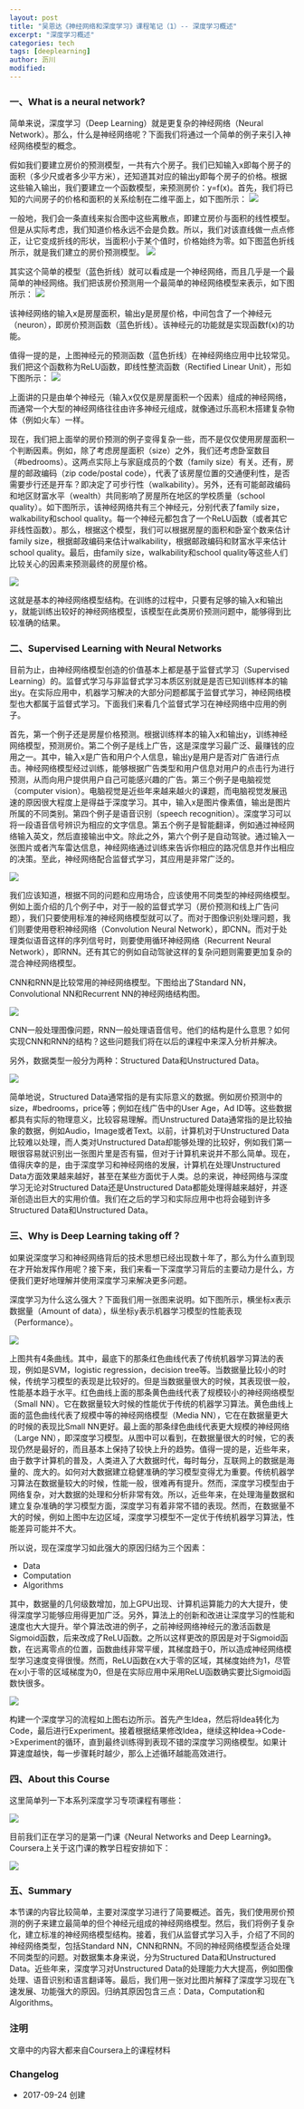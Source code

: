 ```yaml
---
layout: post
title: "吴恩达《神经网络和深度学习》课程笔记（1）-- 深度学习概述"
excerpt: "深度学习概述"
categories: tech
tags: [deeplearning]
author: 沥川
modified:
---
```


### 一、What is a neural network?
简单来说，深度学习（Deep Learning）就是更复杂的神经网络（Neural Network）。那么，什么是神经网络呢？下面我们将通过一个简单的例子来引入神经网络模型的概念。

假如我们要建立房价的预测模型，一共有六个房子。我们已知输入x即每个房子的面积（多少尺或者多少平方米），还知道其对应的输出y即每个房子的价格。根据这些输入输出，我们要建立一个函数模型，来预测房价：y=f(x)。首先，我们将已知的六间房子的价格和面积的关系绘制在二维平面上，如下图所示：
![](https://pic4.zhimg.com/v2-3e292e825a1cdc5368750ec4d37a425f_b.png)

一般地，我们会一条直线来拟合图中这些离散点，即建立房价与面积的线性模型。但是从实际考虑，我们知道价格永远不会是负数。所以，我们对该直线做一点点修正，让它变成折线的形状，当面积小于某个值时，价格始终为零。如下图蓝色折线所示，就是我们建立的房价预测模型。
![](https://pic4.zhimg.com/v2-23f45aff070f2c619df4c03bb1c17607_b.png)

其实这个简单的模型（蓝色折线）就可以看成是一个神经网络，而且几乎是一个最简单的神经网络。我们把该房价预测用一个最简单的神经网络模型来表示，如下图所示：
![](https://pic1.zhimg.com/v2-3e76fd4bea02973aad1f6917253ac098_b.png)

该神经网络的输入x是房屋面积，输出y是房屋价格，中间包含了一个神经元（neuron），即房价预测函数（蓝色折线）。该神经元的功能就是实现函数f(x)的功能。

值得一提的是，上图神经元的预测函数（蓝色折线）在神经网络应用中比较常见。我们把这个函数称为ReLU函数，即线性整流函数（Rectified Linear Unit），形如下图所示：
![](https://pic3.zhimg.com/v2-75a630e1aa79b59992a2d5eb3c48ce72_b.png)

上面讲的只是由单个神经元（输入x仅仅是房屋面积一个因素）组成的神经网络，而通常一个大型的神经网络往往由许多神经元组成，就像通过乐高积木搭建复杂物体（例如火车）一样。

现在，我们把上面举的房价预测的例子变得复杂一些，而不是仅仅使用房屋面积一个判断因素。例如，除了考虑房屋面积（size）之外，我们还考虑卧室数目（#bedrooms）。这两点实际上与家庭成员的个数（family size）有关。还有，房屋的邮政编码（zip code/postal code），代表了该房屋位置的交通便利性，是否需要步行还是开车？即决定了可步行性（walkability）。另外，还有可能邮政编码和地区财富水平（wealth）共同影响了房屋所在地区的学校质量（school quality）。如下图所示，该神经网络共有三个神经元，分别代表了family size，walkability和school quality。每一个神经元都包含了一个ReLU函数（或者其它非线性函数）。那么，根据这个模型，我们可以根据房屋的面积和卧室个数来估计family size，根据邮政编码来估计walkability，根据邮政编码和财富水平来估计school quality。最后，由family size，walkability和school quality等这些人们比较关心的因素来预测最终的房屋价格。

![](https://pic3.zhimg.com/v2-7a77cdef9b72c8d3e6c7bf36721a7c2e_b.png)

这就是基本的神经网络模型结构。在训练的过程中，只要有足够的输入x和输出y，就能训练出较好的神经网络模型，该模型在此类房价预测问题中，能够得到比较准确的结果。

### 二、Supervised Learning with Neural Networks

目前为止，由神经网络模型创造的价值基本上都是基于监督式学习（Supervised Learning）的。监督式学习与非监督式学习本质区别就是是否已知训练样本的输出y。在实际应用中，机器学习解决的大部分问题都属于监督式学习，神经网络模型也大都属于监督式学习。下面我们来看几个监督式学习在神经网络中应用的例子。

首先，第一个例子还是房屋价格预测。根据训练样本的输入x和输出y，训练神经网络模型，预测房价。第二个例子是线上广告，这是深度学习最广泛、最赚钱的应用之一。其中，输入x是广告和用户个人信息，输出y是用户是否对广告进行点击。神经网络模型经过训练，能够根据广告类型和用户信息对用户的点击行为进行预测，从而向用户提供用户自己可能感兴趣的广告。第三个例子是电脑视觉（computer vision）。电脑视觉是近些年来越来越火的课题，而电脑视觉发展迅速的原因很大程度上是得益于深度学习。其中，输入x是图片像素值，输出是图片所属的不同类别。第四个例子是语音识别（speech recognition）。深度学习可以将一段语音信号辨识为相应的文字信息。第五个例子是智能翻译，例如通过神经网络输入英文，然后直接输出中文。除此之外，第六个例子是自动驾驶。通过输入一张图片或者汽车雷达信息，神经网络通过训练来告诉你相应的路况信息并作出相应的决策。至此，神经网络配合监督式学习，其应用是非常广泛的。

![](https://pic4.zhimg.com/v2-865525d2a25ed0e8cf09b58360deb433_b.png)

我们应该知道，根据不同的问题和应用场合，应该使用不同类型的神经网络模型。例如上面介绍的几个例子中，对于一般的监督式学习（房价预测和线上广告问题），我们只要使用标准的神经网络模型就可以了。而对于图像识别处理问题，我们则要使用卷积神经网络（Convolution Neural Network），即CNN。而对于处理类似语音这样的序列信号时，则要使用循环神经网络（Recurrent Neural Network），即RNN。还有其它的例如自动驾驶这样的复杂问题则需要更加复杂的混合神经网络模型。

CNN和RNN是比较常用的神经网络模型。下图给出了Standard NN，Convolutional NN和Recurrent NN的神经网络结构图。

![](https://pic3.zhimg.com/v2-84d50549ac0e0a6d6730e4f8a98affe6_b.png)

CNN一般处理图像问题，RNN一般处理语音信号。他们的结构是什么意思？如何实现CNN和RNN的结构？这些问题我们将在以后的课程中来深入分析并解决。

另外，数据类型一般分为两种：Structured Data和Unstructured Data。

![](https://pic4.zhimg.com/v2-be24e820f52a3cfb97fe5e18c0c2205f_b.png)

简单地说，Structured Data通常指的是有实际意义的数据。例如房价预测中的size，#bedrooms，price等；例如在线广告中的User Age，Ad ID等。这些数据都具有实际的物理意义，比较容易理解。而Unstructured Data通常指的是比较抽象的数据，例如Audio，Image或者Text。以前，计算机对于Unstructured Data比较难以处理，而人类对Unstructured Data却能够处理的比较好，例如我们第一眼很容易就识别出一张图片里是否有猫，但对于计算机来说并不那么简单。现在，值得庆幸的是，由于深度学习和神经网络的发展，计算机在处理Unstructured Data方面效果越来越好，甚至在某些方面优于人类。总的来说，神经网络与深度学习无论对Structured Data还是Unstructured Data都能处理得越来越好，并逐渐创造出巨大的实用价值。我们在之后的学习和实际应用中也将会碰到许多Structured Data和Unstructured Data。

### 三、Why is Deep Learning taking off？
如果说深度学习和神经网络背后的技术思想已经出现数十年了，那么为什么直到现在才开始发挥作用呢？接下来，我们来看一下深度学习背后的主要动力是什么，方便我们更好地理解并使用深度学习来解决更多问题。

深度学习为什么这么强大？下面我们用一张图来说明。如下图所示，横坐标x表示数据量（Amount of data），纵坐标y表示机器学习模型的性能表现（Performance）。

![](https://pic1.zhimg.com/v2-40e32c3411bfcfa57244dcd352ebd974_b.png)

上图共有4条曲线。其中，最底下的那条红色曲线代表了传统机器学习算法的表现，例如是SVM，logistic regression，decision tree等。当数据量比较小的时候，传统学习模型的表现是比较好的。但是当数据量很大的时候，其表现很一般，性能基本趋于水平。红色曲线上面的那条黄色曲线代表了规模较小的神经网络模型（Small NN）。它在数据量较大时候的性能优于传统的机器学习算法。黄色曲线上面的蓝色曲线代表了规模中等的神经网络模型（Media NN），它在在数据量更大的时候的表现比Small NN更好。最上面的那条绿色曲线代表更大规模的神经网络（Large NN），即深度学习模型。从图中可以看到，在数据量很大的时候，它的表现仍然是最好的，而且基本上保持了较快上升的趋势。值得一提的是，近些年来，由于数字计算机的普及，人类进入了大数据时代，每时每分，互联网上的数据是海量的、庞大的。如何对大数据建立稳健准确的学习模型变得尤为重要。传统机器学习算法在数据量较大的时候，性能一般，很难再有提升。然而，深度学习模型由于网络复杂，对大数据的处理和分析非常有效。所以，近些年来，在处理海量数据和建立复杂准确的学习模型方面，深度学习有着非常不错的表现。然而，在数据量不大的时候，例如上图中左边区域，深度学习模型不一定优于传统机器学习算法，性能差异可能并不大。

所以说，现在深度学习如此强大的原因归结为三个因素：
* Data
* Computation
* Algorithms

其中，数据量的几何级数增加，加上GPU出现、计算机运算能力的大大提升，使得深度学习能够应用得更加广泛。另外，算法上的创新和改进让深度学习的性能和速度也大大提升。举个算法改进的例子，之前神经网络神经元的激活函数是Sigmoid函数，后来改成了ReLU函数。之所以这样更改的原因是对于Sigmoid函数，在远离零点的位置，函数曲线非常平缓，其梯度趋于0，所以造成神经网络模型学习速度变得很慢。然而，ReLU函数在x大于零的区域，其梯度始终为1，尽管在x小于零的区域梯度为0，但是在实际应用中采用ReLU函数确实要比Sigmoid函数快很多。

![](https://pic2.zhimg.com/v2-9a96aaa81919e35932c352d2fedf1ca9_b.png)

构建一个深度学习的流程如上图右边所示。首先产生Idea，然后将Idea转化为Code，最后进行Experiment。接着根据结果修改Idea，继续这种Idea->Code->Experiment的循环，直到最终训练得到表现不错的深度学习网络模型。如果计算速度越快，每一步骤耗时越少，那么上述循环越能高效进行。

### 四、About this Course

这里简单列一下本系列深度学习专项课程有哪些：

![](https://pic2.zhimg.com/v2-dfe23cbb83649227d59e7461be3bd605_b.png)

目前我们正在学习的是第一门课《Neural Networks and Deep Learning》。Coursera上关于这门课的教学日程安排如下：

![](https://pic2.zhimg.com/v2-b1f9ae53ce0758eb350fcc974a1557f5_b.png)

### 五、Summary
本节课的内容比较简单，主要对深度学习进行了简要概述。首先，我们使用房价预测的例子来建立最简单的但个神经元组成的神经网络模型。然后，我们将例子复杂化，建立标准的神经网络模型结构。接着，我们从监督式学习入手，介绍了不同的神经网络类型，包括Standard NN，CNN和RNN。不同的神经网络模型适合处理不同类型的问题。对数据集本身来说，分为Structured Data和Unstructured Data。近些年来，深度学习对Unstructured Data的处理能力大大提高，例如图像处理、语音识别和语言翻译等。最后，我们用一张对比图片解释了深度学习现在飞速发展、功能强大的原因。归纳其原因包含三点：Data，Computation和Algorithms。

### 注明
文章中的内容大都来自Coursera上的课程材料

### Changelog
* 2017-09-24 创建

